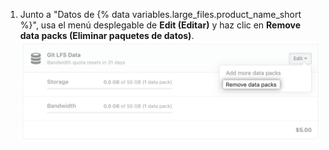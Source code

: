 1. Junto a "Datos de {% data variables.large_files.product_name_short %}", usa el menú desplegable de **Edit (Editar)** y haz clic en **Remove data packs (Eliminar paquetes de datos)**. ![Bajar de categoría tu plan de datos de Git LFS](/assets/images/help/large_files/downgrade_lfs_data_packs.png)
